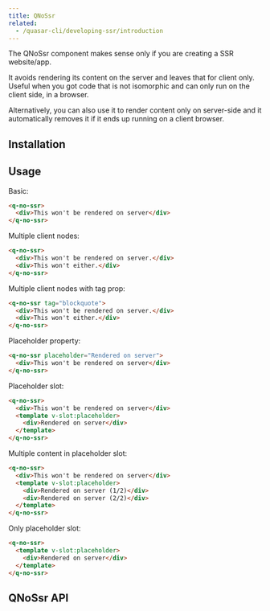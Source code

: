```yaml
---
title: QNoSsr
related:
  - /quasar-cli/developing-ssr/introduction
---
```

The QNoSsr component makes sense only if you are creating a SSR website/app.

It avoids rendering its content on the server and leaves that for client only. Useful when you got code that is not isomorphic and can only run on the client side, in a browser.

Alternatively, you can also use it to render content only on server-side and it automatically removes it if it ends up running on a client browser.

## Installation
<doc-installation components="QNoSsr" />

## Usage
Basic:
```html
<q-no-ssr>
  <div>This won't be rendered on server</div>
</q-no-ssr>
```

Multiple client nodes:
```html
<q-no-ssr>
  <div>This won't be rendered on server.</div>
  <div>This won't either.</div>
</q-no-ssr>
```

Multiple client nodes with tag prop:
```html
<q-no-ssr tag="blockquote">
  <div>This won't be rendered on server.</div>
  <div>This won't either.</div>
</q-no-ssr>
```

Placeholder property:
```html
<q-no-ssr placeholder="Rendered on server">
  <div>This won't be rendered on server</div>
</q-no-ssr>
```

Placeholder slot:
```html
<q-no-ssr>
  <div>This won't be rendered on server</div>
  <template v-slot:placeholder>
    <div>Rendered on server</div>
  </template>
</q-no-ssr>
```

Multiple content in placeholder slot:
```html
<q-no-ssr>
  <div>This won't be rendered on server</div>
  <template v-slot:placeholder>
    <div>Rendered on server (1/2)</div>
    <div>Rendered on server (2/2)</div>
  </template>
</q-no-ssr>
```

Only placeholder slot:
```html
<q-no-ssr>
  <template v-slot:placeholder>
    <div>Rendered on server</div>
  </template>
</q-no-ssr>
```

## QNoSsr API
<doc-api file="QNoSsr" />
